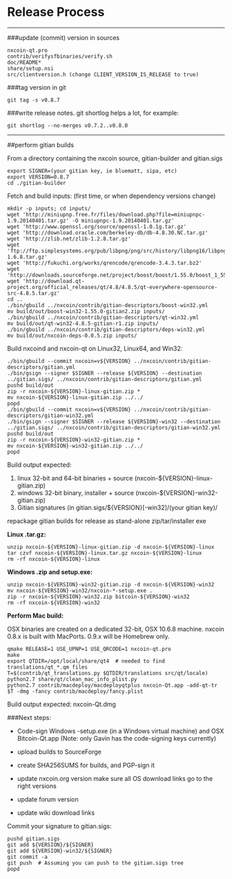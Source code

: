Release Process
====================

* * *

###update (commit) version in sources


	nxcoin-qt.pro
	contrib/verifysfbinaries/verify.sh
	doc/README*
	share/setup.nsi
	src/clientversion.h (change CLIENT_VERSION_IS_RELEASE to true)

###tag version in git

	git tag -s v0.8.7

###write release notes. git shortlog helps a lot, for example:

	git shortlog --no-merges v0.7.2..v0.8.0

* * *

##perform gitian builds

 From a directory containing the nxcoin source, gitian-builder and gitian.sigs
  
	export SIGNER=(your gitian key, ie bluematt, sipa, etc)
	export VERSION=0.8.7
	cd ./gitian-builder

 Fetch and build inputs: (first time, or when dependency versions change)

	mkdir -p inputs; cd inputs/
	wget 'http://miniupnp.free.fr/files/download.php?file=miniupnpc-1.9.20140401.tar.gz' -O miniupnpc-1.9.20140401.tar.gz'
	wget 'http://www.openssl.org/source/openssl-1.0.1g.tar.gz'
	wget 'http://download.oracle.com/berkeley-db/db-4.8.30.NC.tar.gz'
	wget 'http://zlib.net/zlib-1.2.8.tar.gz'
	wget 'ftp://ftp.simplesystems.org/pub/libpng/png/src/history/libpng16/libpng-1.6.8.tar.gz'
	wget 'http://fukuchi.org/works/qrencode/qrencode-3.4.3.tar.bz2'
	wget 'http://downloads.sourceforge.net/project/boost/boost/1.55.0/boost_1_55_0.tar.bz2'
	wget 'http://download.qt-project.org/official_releases/qt/4.8/4.8.5/qt-everywhere-opensource-src-4.8.5.tar.gz'
	cd ..
	./bin/gbuild ../nxcoin/contrib/gitian-descriptors/boost-win32.yml
	mv build/out/boost-win32-1.55.0-gitian2.zip inputs/
	./bin/gbuild ../nxcoin/contrib/gitian-descriptors/qt-win32.yml
	mv build/out/qt-win32-4.8.5-gitian-r1.zip inputs/
	./bin/gbuild ../nxcoin/contrib/gitian-descriptors/deps-win32.yml
	mv build/out/nxcoin-deps-0.0.5.zip inputs/

 Build nxcoind and nxcoin-qt on Linux32, Linux64, and Win32:
  
	./bin/gbuild --commit nxcoin=v${VERSION} ../nxcoin/contrib/gitian-descriptors/gitian.yml
	./bin/gsign --signer $SIGNER --release ${VERSION} --destination ../gitian.sigs/ ../nxcoin/contrib/gitian-descriptors/gitian.yml
	pushd build/out
	zip -r nxcoin-${VERSION}-linux-gitian.zip *
	mv nxcoin-${VERSION}-linux-gitian.zip ../../
	popd
	./bin/gbuild --commit nxcoin=v${VERSION} ../nxcoin/contrib/gitian-descriptors/gitian-win32.yml
	./bin/gsign --signer $SIGNER --release ${VERSION}-win32 --destination ../gitian.sigs/ ../nxcoin/contrib/gitian-descriptors/gitian-win32.yml
	pushd build/out
	zip -r nxcoin-${VERSION}-win32-gitian.zip *
	mv nxcoin-${VERSION}-win32-gitian.zip ../../
	popd

  Build output expected:

  1. linux 32-bit and 64-bit binaries + source (nxcoin-${VERSION}-linux-gitian.zip)
  2. windows 32-bit binary, installer + source (nxcoin-${VERSION}-win32-gitian.zip)
  3. Gitian signatures (in gitian.sigs/${VERSION}[-win32]/(your gitian key)/

repackage gitian builds for release as stand-alone zip/tar/installer exe

**Linux .tar.gz:**

	unzip nxcoin-${VERSION}-linux-gitian.zip -d nxcoin-${VERSION}-linux
	tar czvf nxcoin-${VERSION}-linux.tar.gz nxcoin-${VERSION}-linux
	rm -rf nxcoin-${VERSION}-linux

**Windows .zip and setup.exe:**

	unzip nxcoin-${VERSION}-win32-gitian.zip -d nxcoin-${VERSION}-win32
	mv nxcoin-${VERSION}-win32/nxcoin-*-setup.exe .
	zip -r nxcoin-${VERSION}-win32.zip bitcoin-${VERSION}-win32
	rm -rf nxcoin-${VERSION}-win32

**Perform Mac build:**

  OSX binaries are created on a dedicated 32-bit, OSX 10.6.8 machine.
  nxcoin 0.8.x is built with MacPorts.  0.9.x will be Homebrew only.

	qmake RELEASE=1 USE_UPNP=1 USE_QRCODE=1 nxcoin-qt.pro
	make
	export QTDIR=/opt/local/share/qt4  # needed to find translations/qt_*.qm files
	T=$(contrib/qt_translations.py $QTDIR/translations src/qt/locale)
	python2.7 share/qt/clean_mac_info_plist.py
	python2.7 contrib/macdeploy/macdeployqtplus nxcoin-Qt.app -add-qt-tr $T -dmg -fancy contrib/macdeploy/fancy.plist

 Build output expected: nxcoin-Qt.dmg

###Next steps:

* Code-sign Windows -setup.exe (in a Windows virtual machine) and
  OSX Bitcoin-Qt.app (Note: only Gavin has the code-signing keys currently)

* upload builds to SourceForge

* create SHA256SUMS for builds, and PGP-sign it

* update nxcoin.org version
  make sure all OS download links go to the right versions

* update forum version

* update wiki download links



Commit your signature to gitian.sigs:

	pushd gitian.sigs
	git add ${VERSION}/${SIGNER}
	git add ${VERSION}-win32/${SIGNER}
	git commit -a
	git push  # Assuming you can push to the gitian.sigs tree
	popd

